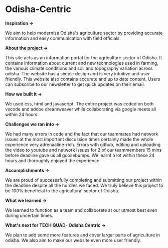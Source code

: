 # Odisha-Centric

**Inspiration ->**

We aim to help modernise Odisha's agriculture sector by providing accurate information and easy communication with field officials.

**About the project ->**

This site acts as an information portal for the agriculture sector of Odisha. It contains information about current and new technologies used in farming, the various climate conditions and soil and topography variation across odisha. The website has a simple design and is very intuitive and user friendly. This website also contains accurate and up to date content. Users can subscribe to our newsletter to get quick updates on their email.

**How we built it ->**

We used css, html and javascript. The entire project was coded on both vscode and adobe dreamweaver while collaborating via google meets all within 24 hours.

**Challenges we ran into ->**

We had many errors in code and the fact that our teammates had network issues at the most important discussion times certainly made the whole experience very adrenaaline-rich. Errors with github, editing and uploading the video to youtube and network issues for 2 of our teammembers 15 mins before deadline gave us all goosebumps. We learnt a lot within these 24 hours and thoroughly enjoyed the experience

**Accomplishments ->**

We are proud of successsfully completing and submitting our project within the deadline despite all the hurdles we faced. We truly believe this project to be 100% beneficial to the agricultural sector of Odisha.

**What we learned ->**

We learned to function as a team and collaborate at our utmost best even during uncertain times.

**What's next for TECH QUAD- Odisha Centric ->**

We plan to add some more features and cover larger parts of agriculture in odisha. We also aim to make our website even more user friendly.
